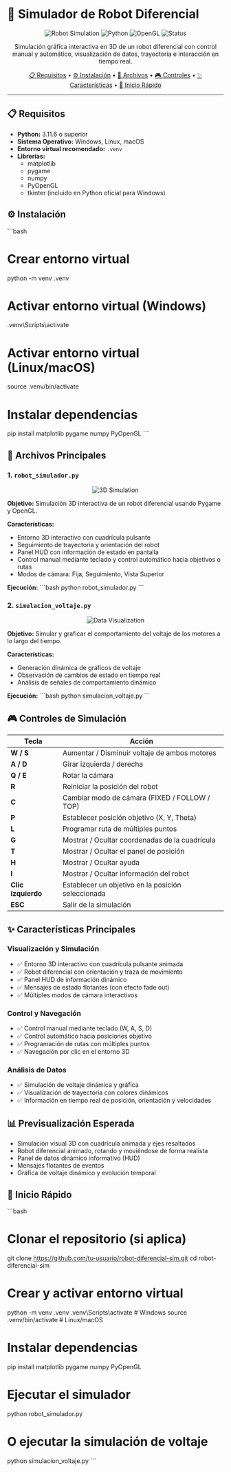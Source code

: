 # 🤖 Simulador de Robot Diferencial

<div align="center">

![Robot Simulation](https://img.shields.io/badge/Simulation-Robot-blue)
![Python](https://img.shields.io/badge/Python-3.11.6-yellow)
![OpenGL](https://img.shields.io/badge/OpenGL-3D-green)
![Status](https://img.shields.io/badge/Status-Active-success)

</div>

<p align="center">
Simulación gráfica interactiva en 3D de un robot diferencial con control manual y automático, visualización de datos, trayectoria e interacción en tiempo real.
</p>

<div align="center">

[📋 Requisitos](#-requisitos) • 
[⚙️ Instalación](#️-instalación) • 
[📁 Archivos](#-archivos-principales) • 
[🎮 Controles](#-controles-de-simulación) • 
[✨ Características](#-características-principales) • 
[🚀 Inicio Rápido](#-inicio-rápido)

</div>

---

## 📋 Requisitos

- **Python:** 3.11.6 o superior
- **Sistema Operativo:** Windows, Linux, macOS
- **Entorno virtual recomendado:** `.venv`
- **Librerías:**
  - matplotlib
  - pygame
  - numpy
  - PyOpenGL
  - tkinter (incluido en Python oficial para Windows)

## ⚙️ Instalación

\`\`\`bash
# Crear entorno virtual
python -m venv .venv

# Activar entorno virtual (Windows)
.venv\Scripts\activate

# Activar entorno virtual (Linux/macOS)
source .venv/bin/activate

# Instalar dependencias
pip install matplotlib pygame numpy PyOpenGL
\`\`\`

## 📁 Archivos Principales

### 1. `robot_simulador.py`

<div align="center">
<img src="https://img.shields.io/badge/3D-Simulation-blue" alt="3D Simulation">
</div>

**Objetivo:** Simulación 3D interactiva de un robot diferencial usando Pygame y OpenGL.

**Características:**
- Entorno 3D interactivo con cuadrícula pulsante
- Seguimiento de trayectoria y orientación del robot
- Panel HUD con información de estado en pantalla
- Control manual mediante teclado y control automático hacia objetivos o rutas
- Modos de cámara: Fija, Seguimiento, Vista Superior

**Ejecución:**
\`\`\`bash
python robot_simulador.py
\`\`\`

### 2. `simulacion_voltaje.py`

<div align="center">
<img src="https://img.shields.io/badge/Data-Visualization-orange" alt="Data Visualization">
</div>

**Objetivo:** Simular y graficar el comportamiento del voltaje de los motores a lo largo del tiempo.

**Características:**
- Generación dinámica de gráficos de voltaje
- Observación de cambios de estado en tiempo real
- Análisis de señales de comportamiento dinámico

**Ejecución:**
\`\`\`bash
python simulacion_voltaje.py
\`\`\`

## 🎮 Controles de Simulación

| Tecla | Acción |
|-------|--------|
| **W / S** | Aumentar / Disminuir voltaje de ambos motores |
| **A / D** | Girar izquierda / derecha |
| **Q / E** | Rotar la cámara |
| **R** | Reiniciar la posición del robot |
| **C** | Cambiar modo de cámara (FIXED / FOLLOW / TOP) |
| **P** | Establecer posición objetivo (X, Y, Theta) |
| **L** | Programar ruta de múltiples puntos |
| **G** | Mostrar / Ocultar coordenadas de la cuadrícula |
| **T** | Mostrar / Ocultar el panel de posición |
| **H** | Mostrar / Ocultar ayuda |
| **I** | Mostrar / Ocultar información del robot |
| **Clic izquierdo** | Establecer un objetivo en la posición seleccionada |
| **ESC** | Salir de la simulación |

## ✨ Características Principales

### Visualización y Simulación
- ✅ Entorno 3D interactivo con cuadrícula pulsante animada
- ✅ Robot diferencial con orientación y traza de movimiento
- ✅ Panel HUD de información dinámico
- ✅ Mensajes de estado flotantes (con efecto fade out)
- ✅ Múltiples modos de cámara interactivos

### Control y Navegación
- ✅ Control manual mediante teclado (W, A, S, D)
- ✅ Control automático hacia posiciones objetivo
- ✅ Programación de rutas con múltiples puntos
- ✅ Navegación por clic en el entorno 3D

### Análisis de Datos
- ✅ Simulación de voltaje dinámica y gráfica
- ✅ Visualización de trayectoria con colores dinámicos
- ✅ Información en tiempo real de posición, orientación y velocidades

## 📊 Previsualización Esperada

- Simulación visual 3D con cuadrícula animada y ejes resaltados
- Robot diferencial animado, rotando y moviéndose de forma realista
- Panel de datos dinámico informativo (HUD)
- Mensajes flotantes de eventos
- Gráfica de voltaje dinámico y evolución temporal

## 🚀 Inicio Rápido

\`\`\`bash
# Clonar el repositorio (si aplica)
git clone https://github.com/tu-usuario/robot-diferencial-sim.git
cd robot-diferencial-sim

# Crear y activar entorno virtual
python -m venv .venv
.venv\Scripts\activate  # Windows
source .venv/bin/activate  # Linux/macOS

# Instalar dependencias
pip install matplotlib pygame numpy PyOpenGL

# Ejecutar el simulador
python robot_simulador.py

# O ejecutar la simulación de voltaje
python simulacion_voltaje.py
\`\`\`
